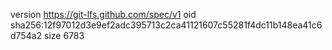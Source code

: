 version https://git-lfs.github.com/spec/v1
oid sha256:12f97012d3e9ef2adc395713c2ca41121607c55281f4dc11b148ea41c6d754a2
size 6783
